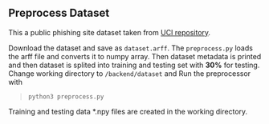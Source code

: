 ## Preprocess Dataset

This a public phishing site dataset taken from [UCI repository](https://archive.ics.uci.edu/ml/datasets/phishing+websites).

Download the dataset and save as `dataset.arff`. The `preprocess.py` loads the arff file and converts it to numpy array. Then dataset metadata is printed and then dataset is splited into training and testing set with **30%** for testing.  
Change working directory to `/backend/dataset` and Run the preprocessor with  
> `python3 preprocess.py`

Training and testing data *.npy files are created in the working directory.